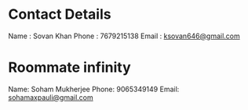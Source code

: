 # Contact Details 

Name : Sovan Khan
Phone : 7679215138
Email : ksovan646@gmail.com

# Roommate infinity

Name: Soham Mukherjee
Phone: 9065349149
Email: sohamaxpauli@gmail.com
